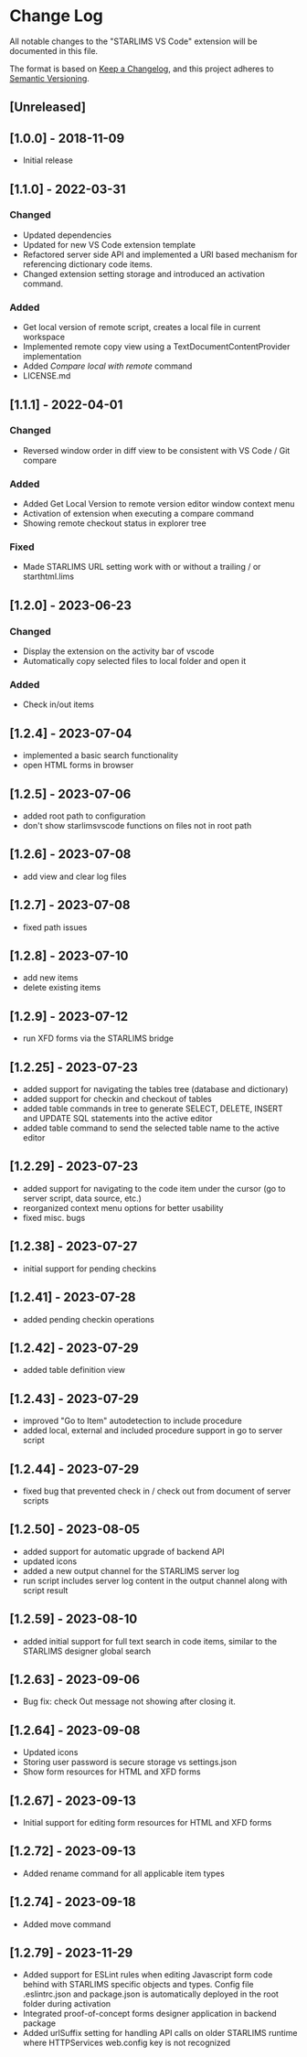 # Change Log

All notable changes to the "STARLIMS VS Code" extension will be documented in this file.

The format is based on [Keep a Changelog](https://keepachangelog.com/en/1.0.0/),
and this project adheres to [Semantic Versioning](https://semver.org/spec/v2.0.0.html).

## [Unreleased]

## [1.0.0] - 2018-11-09

- Initial release

## [1.1.0] - 2022-03-31

### Changed

- Updated dependencies
- Updated for new VS Code extension template
- Refactored server side API and implemented a URI based mechanism for referencing dictionary code items.
- Changed extension setting storage and introduced an activation command.

### Added

- Get local version of remote script, creates a local file in current workspace
- Implemented remote copy view using a TextDocumentContentProvider implementation
- Added _Compare local with remote_ command
- LICENSE.md

## [1.1.1] - 2022-04-01

### Changed

- Reversed window order in diff view to be consistent with VS Code / Git compare

### Added

- Added Get Local Version to remote version editor window context menu
- Activation of extension when executing a compare command
- Showing remote checkout status in explorer tree

### Fixed

- Made STARLIMS URL setting work with or without a trailing / or starthtml.lims

## [1.2.0] - 2023-06-23

### Changed

- Display the extension on the activity bar of vscode
- Automatically copy selected files to local folder and open it

### Added

- Check in/out items

## [1.2.4] - 2023-07-04

- implemented a basic search functionality
- open HTML forms in browser

## [1.2.5] - 2023-07-06

- added root path to configuration
- don't show starlimsvscode functions on files not in root path

## [1.2.6] - 2023-07-08

- add view and clear log files

## [1.2.7] - 2023-07-08

- fixed path issues

## [1.2.8] - 2023-07-10

- add new items
- delete existing items

## [1.2.9] - 2023-07-12

- run XFD forms via the STARLIMS bridge

## [1.2.25] - 2023-07-23

- added support for navigating the tables tree (database and dictionary)
- added support for checkin and checkout of tables
- added table commands in tree to generate SELECT, DELETE, INSERT and UPDATE SQL statements into the active editor
- added table command to send the selected table name to the active editor

## [1.2.29] - 2023-07-23

- added support for navigating to the code item under the cursor (go to server script, data source, etc.)
- reorganized context menu options for better usability
- fixed misc. bugs

## [1.2.38] - 2023-07-27

- initial support for pending checkins

## [1.2.41] - 2023-07-28

- added pending checkin operations

## [1.2.42] - 2023-07-29

- added table definition view

## [1.2.43] - 2023-07-29

- improved "Go to Item" autodetection to include procedure
- added local, external and included procedure support in go to server script

## [1.2.44] - 2023-07-29

- fixed bug that prevented check in / check out from document of server scripts

## [1.2.50] - 2023-08-05

- added support for automatic upgrade of backend API
- updated icons
- added a new output channel for the STARLIMS server log
- run script includes server log content in the output channel along with script result

## [1.2.59] - 2023-08-10

- added initial support for full text search in code items, similar to the STARLIMS designer global search

## [1.2.63] - 2023-09-06

- Bug fix: check Out message not showing after closing it.

## [1.2.64] - 2023-09-08

- Updated icons
- Storing user password is secure storage vs settings.json
- Show form resources for HTML and XFD forms

## [1.2.67] - 2023-09-13

- Initial support for editing form resources for HTML and XFD forms

## [1.2.72] - 2023-09-13

- Added rename command for all applicable item types

## [1.2.74] - 2023-09-18

- Added move command

## [1.2.79] - 2023-11-29

- Added support for ESLint rules when editing Javascript form code behind with STARLIMS specific objects and types. Config file .eslintrc.json and package.json is automatically deployed in the root folder during activation
- Integrated proof-of-concept forms designer application in backend package
- Added urlSuffix setting for handling API calls on older STARLIMS runtime where HTTPServices web.config key is not recognized
